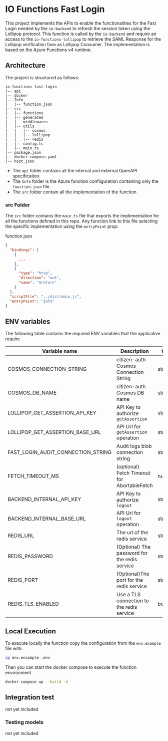 # IO Functions Fast Login

This project implements the APIs to enable the functionalities for the Fast Login needed by the `io-backend` to refresh the session token using the Lollipop protocol. This function is called by the `io-backend` and require an access to the `io-functions-lollipop` to retrieve the SAML Response for the Lollipop verification fase as Lollipop Consumer.
The implementation is based on the Azure Functions v4 runtime.

## Architecture

The project is structured as follows:

```
io-functions-fast-login
|-- api
|-- docker
|-- Info
|   |-- function.json
|-- src
|   |-- functions
|   |-- generated
|   |-- middlewares
|   |-- utils
|   |   |-- cosmos
|   |   |-- lollipop
|   |   |-- redis
|   |-- config.ts
|   |-- main.ts
|-- package.json
|-- docker-compose.yaml
|-- host.json
```

- The `api` folder contains all the internal and external OpenAPI specification.
- The `Info` folder is the Azure function confiiguration containing only the `function.json` file.
- The `src` folder contain all the implementation of the function

### src Folder

The `src` folder contains the `main.ts` file that exports the implementation for all the functions defined in this repo. Any function link to this file selecting the specific implementation using the `entryPoint` prop:

function.json

```json
{
  "bindings": [
    {
      ...
    },
    {
      "type": "http",
      "direction": "out",
      "name": "$return"
    }
  ],
  "scriptFile": "../dist/main.js",
  "entryPoint": "Info"
}
```

## ENV variables

The following table contains the required ENV variables that the applicative require

| Variable name                      | Description                                   | type    |
| ---------------------------------- | --------------------------------------------- | ------- |
| COSMOS_CONNECTION_STRING           | citizen-auth Cosmos Connection String         | string  |
| COSMOS_DB_NAME                     | citizen-auth Cosmos DB name                   | string  |
| LOLLIPOP_GET_ASSERTION_API_KEY     | API Key to authorize `getAssertion`           | string  |
| LOLLIPOP_GET_ASSERTION_BASE_URL    | API Url for `getAssertion` operation          | string  |
| FAST_LOGIN_AUDIT_CONNECTION_STRING | Audit logs blob connection string             | string  |
| FETCH_TIMEOUT_MS                   | (optional) Fetch Timeout for AbortableFetch   | number  |
| BACKEND_INTERNAL_API_KEY           | API Key to authorize `logout`                 | string  |
| BACKEND_INTERNAL_BASE_URL          | API Url for `logout` operation                | string  |
| REDIS_URL                          | The url of the redis service                  | string  |
| REDIS_PASSWORD                     | (Optional) The password for the redis service | string  |
| REDIS_PORT                         | (Optional)The port for the redis service      | string  |
| REDIS_TLS_ENABLED                  | Use a TLS connection to the redis service     | boolean |

## Local Execution

To execute locally the function copy the configuration from the `env.example` file with:

```bash
cp env.enxample .env
```

Then you can start the docker compose to execute the function environment

```bash
docker compose up --build -d
```

## Integration test

not yet included

### Testing models

not yet included
